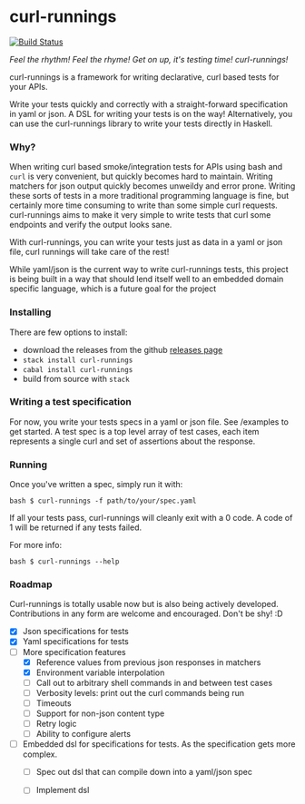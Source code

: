 # curl-runnings

[![Build Status](https://travis-ci.org/aviaviavi/curl-runnings.svg?branch=master)](https://travis-ci.org/aviaviavi/curl-runnings)

_Feel the rhythm! Feel the rhyme! Get on up, it's testing time! curl-runnings!_

curl-runnings is a framework for writing declarative, curl based tests for your APIs. 

Write your tests quickly and correctly with a straight-forward specification in
yaml or json. A DSL for writing your tests is on the way! Alternatively, you can
use the curl-runnings library to write your tests directly in Haskell.

### Why?

When writing curl based smoke/integration tests for APIs using bash and `curl`
is very convenient, but quickly becomes hard to maintain. Writing matchers for
json output quickly becomes unweildy and error prone. Writing these sorts of
tests in a more traditional programming language is fine, but certainly more
time consuming to write than some simple curl requests. curl-runnings aims to
make it very simple to write tests that curl some endpoints and verify the
output looks sane.

With curl-runnings, you can write your tests just as data in a yaml or json file,
curl runnings will take care of the rest!

While yaml/json is the current way to write curl-runnings tests, this project is
being built in a way that should lend itself well to an embedded domain specific
language, which is a future goal for the project

### Installing

There are few options to install:

- download the releases from the
  github [releases page](https://github.com/aviaviavi/curl-runnings/releases)
- `stack install curl-runnings`
- `cabal install curl-runnings`
- build from source with `stack`

### Writing a test specification

For now, you write your tests specs in a yaml or json file. See /examples to get
started. A test spec is a top level array of test cases, each item represents a
single curl and set of assertions about the response.

### Running

Once you've written a spec, simply run it with:

```bash $ curl-runnings -f path/to/your/spec.yaml ```

If all your tests pass, curl-runnings will cleanly exit with a 0 code. A code of
1 will be returned if any tests failed.

For more info:

```bash $ curl-runnings --help ```

### Roadmap

Curl-runnings is totally usable now but is also being actively developed.
Contributions in any form are welcome and encouraged. Don't be shy! :D

- [x] Json specifications for tests
- [x] Yaml specifications for tests
- [ ] More specification features
  - [x] Reference values from previous json responses in matchers
  - [x] Environment variable interpolation
  - [ ] Call out to arbitrary shell commands in and between test cases
  - [ ] Verbosity levels: print out the curl commands being run
  - [ ] Timeouts
  - [ ] Support for non-json content type
  - [ ] Retry logic
  - [ ] Ability to configure alerts
- [ ] Embedded dsl for specifications for tests. As the specification gets more complex.
  - [ ] Spec out dsl that can compile down into a yaml/json spec
  - [ ] Implement dsl
  
